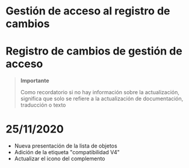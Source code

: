 # Gestión de acceso al registro de cambios

# Registro de cambios de gestión de acceso

>**Importante**
>
>Como recordatorio si no hay información sobre la actualización, significa que solo se refiere a la actualización de documentación, traducción o texto

# 25/11/2020

- Nueva presentación de la lista de objetos
- Adición de la etiqueta "compatibilidad V4"
- Actualizar el icono del complemento
